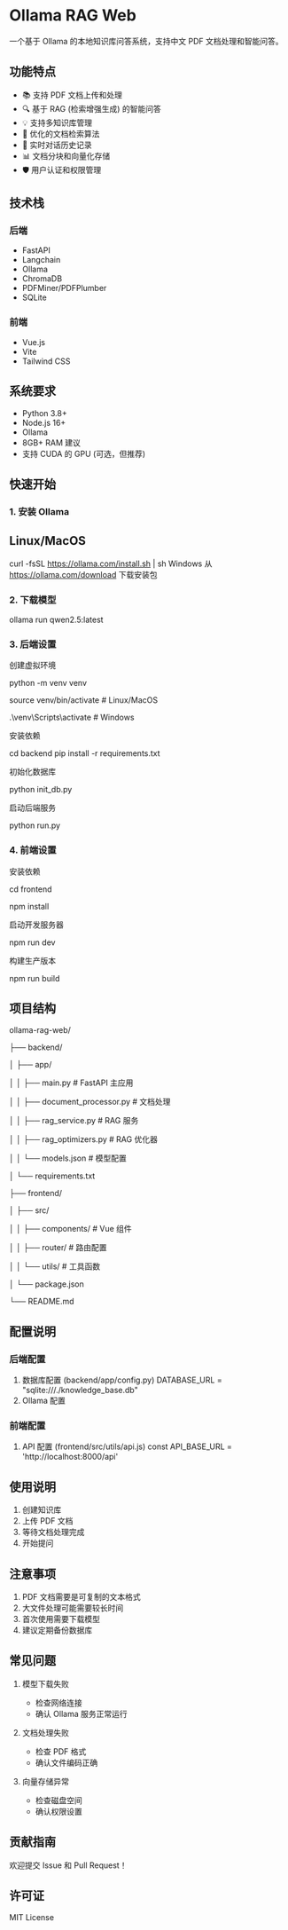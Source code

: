 # Ollama RAG Web

一个基于 Ollama 的本地知识库问答系统，支持中文 PDF 文档处理和智能问答。

## 功能特点

- 📚 支持 PDF 文档上传和处理
- 🔍 基于 RAG (检索增强生成) 的智能问答
- 💡 支持多知识库管理
- 🎯 优化的文档检索算法
- 🔄 实时对话历史记录
- 📊 文档分块和向量化存储
- 🛡️ 用户认证和权限管理

## 技术栈

### 后端
- FastAPI
- Langchain
- Ollama
- ChromaDB
- PDFMiner/PDFPlumber
- SQLite

### 前端
- Vue.js
- Vite
- Tailwind CSS

## 系统要求

- Python 3.8+
- Node.js 16+
- Ollama
- 8GB+ RAM 建议
- 支持 CUDA 的 GPU (可选，但推荐)

## 快速开始

### 1. 安装 Ollama
## Linux/MacOS
curl -fsSL https://ollama.com/install.sh | sh
Windows
从 https://ollama.com/download 下载安装包

### 2. 下载模型
ollama run qwen2.5:latest

### 3. 后端设置
创建虚拟环境

python -m venv venv

source venv/bin/activate # Linux/MacOS

.\venv\Scripts\activate # Windows

安装依赖

cd backend
pip install -r requirements.txt

初始化数据库

python init_db.py

启动后端服务

python run.py

### 4. 前端设置
安装依赖

cd frontend

npm install

启动开发服务器

npm run dev

构建生产版本

npm run build

## 项目结构

ollama-rag-web/

├── backend/

│ ├── app/

│ │ ├── main.py # FastAPI 主应用

│ │ ├── document_processor.py # 文档处理

│ │ ├── rag_service.py # RAG 服务

│ │ ├── rag_optimizers.py # RAG 优化器

│ │ └── models.json # 模型配置

│ └── requirements.txt

├── frontend/

│ ├── src/

│ │ ├── components/ # Vue 组件

│ │ ├── router/ # 路由配置

│ │ └── utils/ # 工具函数

│ └── package.json

└── README.md


## 配置说明

### 后端配置

1. 数据库配置 (backend/app/config.py)
DATABASE_URL = "sqlite:///./knowledge_base.db"
2. Ollama 配置

### 前端配置

1. API 配置 (frontend/src/utils/api.js)
const API_BASE_URL = 'http://localhost:8000/api'

## 使用说明

1. 创建知识库
2. 上传 PDF 文档
3. 等待文档处理完成
4. 开始提问

## 注意事项

1. PDF 文档需要是可复制的文本格式
2. 大文件处理可能需要较长时间
3. 首次使用需要下载模型
4. 建议定期备份数据库

## 常见问题

1. 模型下载失败
   - 检查网络连接
   - 确认 Ollama 服务正常运行

2. 文档处理失败
   - 检查 PDF 格式
   - 确认文件编码正确

3. 向量存储异常
   - 检查磁盘空间
   - 确认权限设置

## 贡献指南

欢迎提交 Issue 和 Pull Request！

## 许可证

MIT License
